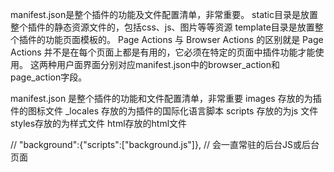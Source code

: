manifest.json是整个插件的功能及文件配置清单，非常重要。
static目录是放置整个插件的静态资源文件的，包括css、js、图片等等资源
template目录是放置整个插件的功能页面模板的。
Page Actions 与 Browser Actions 的区别就是 Page Actions 并不是在每个页面上都是有用的，它必须在特定的页面中插件功能才能使用。
这两种用户面界面分别对应manifest.json中的browser_action和page_action字段。

manifest.json 是整个插件的功能和文件配置清单，非常重要
images 存放的为插件的图标文件
_locales 存放的为插件的国际化语言脚本
scripts 存放的为js 文件
styles存放的为样式文件
html存放的html文件

//  "background":{"scripts":["background.js"]},
// 会一直常驻的后台JS或后台页面
